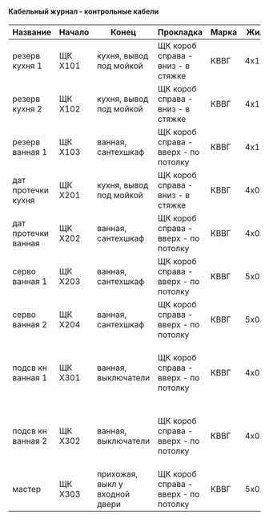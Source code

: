 #### Кабельный журнал - контрольные кабели

| Название            | Начало  | Конец                          | Прокладка                            | Марка | Жилы   | Примечание                                       |
|---------------------|---------|--------------------------------|--------------------------------------|-------|--------|--------------------------------------------------|
| резерв кухня 1      | ЩК X101 | кухня, вывод под мойкой        | ЩК короб справа - вниз - в стяжке    | КВВГ  | 4x1    | вывод                                            |
| резерв кухня 2      | ЩК X102 | кухня, вывод под мойкой        | ЩК короб справа - вниз - в стяжке    | КВВГ  | 4x1    | вывод                                            |
| резерв ванная 1     | ЩК X103 | ванная, сантехшкаф             | ЩК короб справа - вверх - по потолку | КВВГ  | 4x1    | вывод                                            |
| дат протечки кухня  | ЩК X201 | кухня, вывод под мойкой        | ЩК короб справа - вниз - в стяжке    | КВВГ  | 4x0.75 | вывод                                            |
| дат протечки ванная | ЩК X202 | ванная, сантехшкаф             | ЩК короб справа - вверх - по потолку | КВВГ  | 4x0.75 | вывод                                            |
| серво ванная 1      | ЩК X203 | ванная, сантехшкаф             | ЩК короб справа - вверх - по потолку | КВВГ  | 5x0.75 | вывод                                            |
| серво ванная 2      | ЩК X204 | ванная, сантехшкаф             | ЩК короб справа - вверх - по потолку | КВВГ  | 5x0.75 | вывод                                            |
| подсв кн ванная 1   | ЩК X301 | ванная, выключатели            | ЩК короб справа - вверх - по потолку | КВВГ  | 4x0.75 | при наличии места, можно тянуть в гофре в стяжке |
| подсв кн ванная 2   | ЩК X302 | ванная, выключатели            | ЩК короб справа - вверх - по потолку | КВВГ  | 4x0.75 | при наличии места, можно тянуть в гофре в стяжке |
| мастер              | ЩК X303 | прихожая, выкл у входной двери | ЩК короб справа - вверх - по потолку | КВВГ  | 5x0.75 | тянуть последним                                 |
